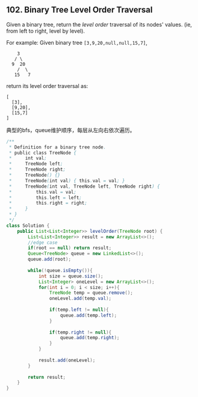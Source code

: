 ## 102. Binary Tree Level Order Traversal

Given a binary tree, return the *level order* traversal of its nodes' values. (ie, from left to right, level by level).

For example:
Given binary tree `[3,9,20,null,null,15,7]`,

```
    3
   / \
  9  20
    /  \
   15   7
```

return its level order traversal as:

```
[
  [3],
  [9,20],
  [15,7]
]
```



典型的bfs，queue维护顺序，每层从左向右依次遍历。



```java
/**
 * Definition for a binary tree node.
 * public class TreeNode {
 *     int val;
 *     TreeNode left;
 *     TreeNode right;
 *     TreeNode() {}
 *     TreeNode(int val) { this.val = val; }
 *     TreeNode(int val, TreeNode left, TreeNode right) {
 *         this.val = val;
 *         this.left = left;
 *         this.right = right;
 *     }
 * }
 */
class Solution {
    public List<List<Integer>> levelOrder(TreeNode root) {
        List<List<Integer>> result = new ArrayList<>();
        //edge case
        if(root == null) return result;
        Queue<TreeNode> queue = new LinkedList<>();
        queue.add(root);
        
        while(!queue.isEmpty()){
            int size = queue.size();
            List<Integer> oneLevel = new ArrayList<>();
            for(int i = 0; i < size; i++){
                TreeNode temp = queue.remove();
                oneLevel.add(temp.val);
                
                if(temp.left != null){
                    queue.add(temp.left);
                }
                
                if(temp.right != null){
                    queue.add(temp.right);
                }
            }
            
            result.add(oneLevel);
        }
        
        return result;
    }
}
```


